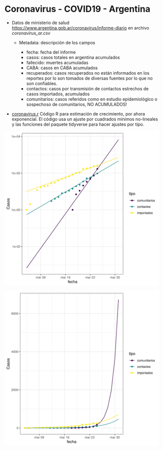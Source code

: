 # Coronavirus - COVID19 - Argentina

- Datos de ministerio de salud <https://www.argentina.gob.ar/coronavirus/informe-diario> en archivo *coronavirus_ar.csv* 

	- Metadata: descripción de los campos

		- fecha: fecha del informe
		- casos: casos totales en argentina acumulados
		- fallecido: muertes acumuladas
		- CABA: casos en CABA acumulados
		- recuperados: casos recuperados no están informados en los reportes por lo son tomados de diversas fuentes por lo que no son confiables.
		- contactos: casos por transmisión de contactos estrechos de casos importados, acumulados
		- comunitarios: casos referidos como en estudio epidemiológico o sospechoso de comunitarios, NO ACUMULADOS! 


- [coronavirus.r](coronavirus.r) Código R para estimación de crecimiento, por ahora exponencial. El código usa un ajuste por cuadrados mínimos no-lineales y las funciones del paquete tidyverse para hacer ajustes por tipo.   


![](coronaArComparacionLog.jpg)

![](coronaArComparacion.jpg)
